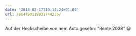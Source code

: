 ```yaml
---
date: '2018-02-17T10:14:24+01:00'
url: /964790119931744256/
---
```

Auf der Heckscheibe von nem Auto gesehn: "Rente 2038" 😀
